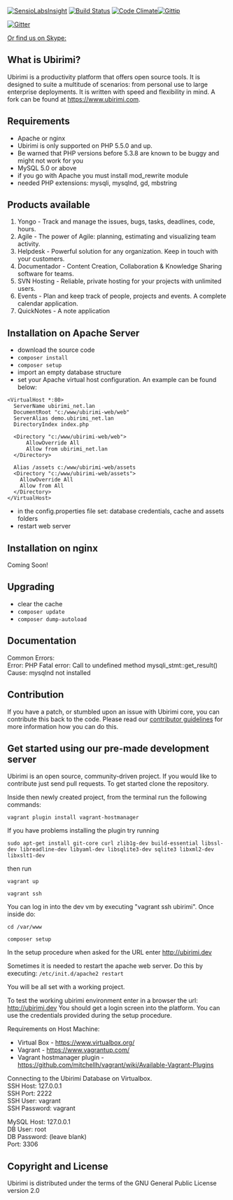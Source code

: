 [![SensioLabsInsight](https://insight.sensiolabs.com/projects/4e3d9b1a-d023-4894-a7bf-48cde810b132/mini.png)](https://insight.sensiolabs.com/projects/4e3d9b1a-d023-4894-a7bf-48cde810b132)
[![Build Status](https://travis-ci.org/ubirimi/ubirimi.png)](https://travis-ci.org/ubirimi/ubirimi) [![Code Climate](https://codeclimate.com/github/ubirimi/ubirimi/badges/gpa.svg)](https://codeclimate.com/github/ubirimi/ubirimi)[![Gittip](http://img.shields.io/gratipay/w2pc.svg)](https://www.gittip.com/w2pc/)

[![Gitter](https://badges.gitter.im/Join%20Chat.svg)](https://gitter.im/ubirimi/ubirimi?utm_source=badge&utm_medium=badge&utm_campaign=pr-badge&utm_content=body_badge)

[Or find us on Skype:](skype:?chat&blob=XxjQ8jJYk5w5AaojePXPgQq9wglQLbbn1wWnTduvA_12PD87qc9XBBiC6ffiDj-5K7BNCLGb1A)

What is Ubirimi?
-----------------

Ubirimi is a productivity platform that offers open source tools. It is designed to suite a multitude of scenarios: from personal use to large enterprise deployments. It is written with speed and flexibility in mind. A fork can be found at https://www.ubirimi.com.

Requirements
------------
- Apache or nginx
- Ubirimi is only supported on PHP 5.5.0 and up.
- Be warned that PHP versions before 5.3.8 are known to be buggy and might not work for you
- MySQL 5.0 or above
- if you go with Apache you must install mod_rewrite module
- needed PHP extensions: mysqli, mysqlnd, gd, mbstring

Products available
------------
1. Yongo - Track and manage the issues, bugs, tasks, deadlines, code, hours.
2. Agile - The power of Agile: planning, estimating and visualizing team activity.
3. Helpdesk - Powerful solution for any organization. Keep in touch with your customers.
4. Documentador - Content Creation, Collaboration & Knowledge Sharing software for teams.
5. SVN Hosting - Reliable, private hosting for your projects with unlimited users.
6. Events - Plan and keep track of people, projects and events. A complete calendar application.
7. QuickNotes - A note application

Installation on Apache Server
-----------------------------

- download the source code
- `composer install`
- `composer setup`
- import an empty database structure
- set your Apache virtual host configuration. An example can be found below:

```
<VirtualHost *:80>
  ServerName ubirimi_net.lan
  DocumentRoot "c:/www/ubirimi-web/web"
  ServerAlias demo.ubirimi_net.lan
  DirectoryIndex index.php

  <Directory "c:/www/ubirimi-web/web">
      AllowOverride All
      Allow from ubirimi_net.lan
  </Directory>

  Alias /assets c:/www/ubirimi-web/assets
  <Directory "c:/www/ubirimi-web/assets">
	AllowOverride All
	Allow from All
  </Directory>
</VirtualHost>
```
- in the config.properties file set: database credentials, cache and assets folders
- restart web server

Installation on nginx
-----------------------------
Coming Soon!  

Upgrading
------------
- clear the cache
- `composer update`
- `composer dump-autoload`

Documentation
-------------

Common Errors:  
Error: PHP Fatal error:  Call to undefined method mysqli_stmt::get_result()  
Cause: mysqlnd not installed  

Contribution
------------

If you have a patch, or stumbled upon an issue with Ubirimi core, you can contribute this back to the code. Please read our [contributor guidelines](https://github.com/ubirimi/ubirimi/blob/master/CONTRIBUTING.md) for more information how you can do this.  

Get started using our pre-made development server
-------------------------------------------------

Ubirimi is an open source, community-driven project. If you would like to contribute just send pull requests. To get started clone the repository. 

Inside then newly created project, from the terminal run the following commands:

`vagrant plugin install vagrant-hostmanager`

If you have problems installing the plugin try running

`sudo apt-get install git-core curl zlib1g-dev build-essential libssl-dev libreadline-dev libyaml-dev libsqlite3-dev sqlite3 libxml2-dev libxslt1-dev`

then run
 
`vagrant up`

`vagrant ssh`

You can log in into the dev vm by executing "vagrant ssh ubirimi". Once inside do: 

`cd /var/www`

`composer setup`

In the setup procedure when asked for the URL enter http://ubirimi.dev

Sometimes it is needed to restart the apache web server. Do this by executing: 
`/etc/init.d/apache2 restart`

You will be all set with a working project.

To test the working ubirimi environment enter in a browser the url: http://ubirimi.dev
You should get a login screen into the platform. You can use the credentials provided during the setup procedure.

Requirements on Host Machine:
- Virtual Box - https://www.virtualbox.org/
- Vagrant - https://www.vagrantup.com/
- Vagrant hostmanager plugin - https://github.com/mitchellh/vagrant/wiki/Available-Vagrant-Plugins

Connecting to the Ubirimi Database on Virtualbox.  
SSH Host: 127.0.0.1  
SSH Port: 2222  
SSH User: vagrant  
SSH Password: vagrant  

MySQL Host: 127.0.0.1  
DB User: root  
DB Password: (leave blank)  
Port: 3306  


Copyright and License
---------------------

Ubirimi is distributed under the terms of the GNU General Public License version 2.0
